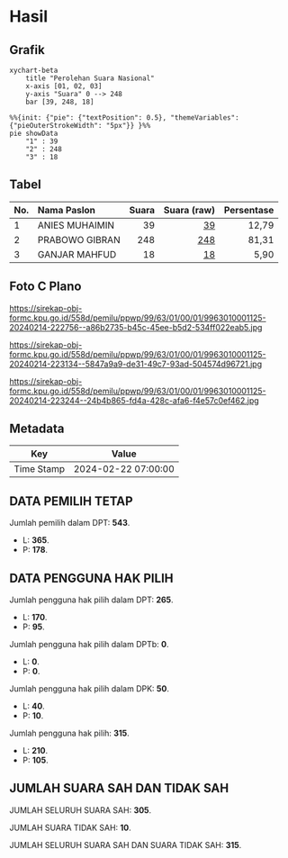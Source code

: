 # Hasil

## Grafik

```mermaid
xychart-beta
    title "Perolehan Suara Nasional"
    x-axis [01, 02, 03]
    y-axis "Suara" 0 --> 248
    bar [39, 248, 18]
```

```mermaid
%%{init: {"pie": {"textPosition": 0.5}, "themeVariables": {"pieOuterStrokeWidth": "5px"}} }%%
pie showData
    "1" : 39
    "2" : 248
    "3" : 18
```

## Tabel

| No. | Nama Paslon    | Suara | Suara (raw) | Persentase |
|:--- |:-------------- | -----:| -----------:| ----------:|
| 1   | ANIES MUHAIMIN | 39    | [39][p-1]   | 12,79      |
| 2   | PRABOWO GIBRAN | 248   | [248][p-2]  | 81,31      |
| 3   | GANJAR MAHFUD  | 18    | [18][p-3]   | 5,90       |


[p-1]: https://github.com/gigit-pemilu/pemilu-2024/blob/main/pilpres/hitung-suara/sub/99-luar-negeri/sub/63-kuching-malaysia/sub/01-kuching-malaysia/sub/0001-kuching-malaysia/sub/125-ksk-120/sub/paslon-1.txt
[p-2]: https://github.com/gigit-pemilu/pemilu-2024/blob/main/pilpres/hitung-suara/sub/99-luar-negeri/sub/63-kuching-malaysia/sub/01-kuching-malaysia/sub/0001-kuching-malaysia/sub/125-ksk-120/sub/paslon-2.txt
[p-3]: https://github.com/gigit-pemilu/pemilu-2024/blob/main/pilpres/hitung-suara/sub/99-luar-negeri/sub/63-kuching-malaysia/sub/01-kuching-malaysia/sub/0001-kuching-malaysia/sub/125-ksk-120/sub/paslon-3.txt

## Foto C Plano

https://sirekap-obj-formc.kpu.go.id/558d/pemilu/ppwp/99/63/01/00/01/9963010001125-20240214-222756--a86b2735-b45c-45ee-b5d2-534ff022eab5.jpg

https://sirekap-obj-formc.kpu.go.id/558d/pemilu/ppwp/99/63/01/00/01/9963010001125-20240214-223134--5847a9a9-de31-49c7-93ad-504574d96721.jpg

https://sirekap-obj-formc.kpu.go.id/558d/pemilu/ppwp/99/63/01/00/01/9963010001125-20240214-223244--24b4b865-fd4a-428c-afa6-f4e57c0ef462.jpg


## Metadata

| Key        | Value               |
| ---------- | ------------------- |
| Time Stamp | 2024-02-22 07:00:00 |


## DATA PEMILIH TETAP

Jumlah pemilih dalam DPT: **543**.
 * L: **365**.
 * P: **178**.

## DATA PENGGUNA HAK PILIH

Jumlah pengguna hak pilih dalam DPT: **265**.
 * L: **170**.
 * P: **95**.

Jumlah pengguna hak pilih dalam DPTb: **0**.
 * L: **0**.
 * P: **0**.

Jumlah pengguna hak pilih dalam DPK: **50**.
 * L: **40**.
 * P: **10**.

Jumlah pengguna hak pilih: **315**.
 * L: **210**.
 * P: **105**.

## JUMLAH SUARA SAH DAN TIDAK SAH

JUMLAH SELURUH SUARA SAH: **305**.

JUMLAH SUARA TIDAK SAH: **10**.

JUMLAH SELURUH SUARA SAH DAN SUARA TIDAK SAH: **315**.


